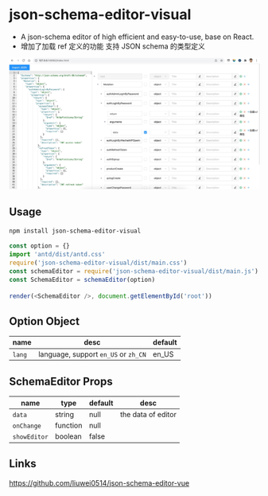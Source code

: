 # json-schema-editor-visual

- A json-schema editor of high efficient and easy-to-use, base on React.
- 增加了加载 ref 定义的功能 支持 JSON schema 的类型定义

![avatar](json-schema-editor-visual.jpg)

## Usage

```
npm install json-schema-editor-visual
```

```js
const option = {}
import 'antd/dist/antd.css'
require('json-schema-editor-visual/dist/main.css')
const schemaEditor = require('json-schema-editor-visual/dist/main.js')
const SchemaEditor = schemaEditor(option)

render(<SchemaEditor />, document.getElementById('root'))
```

## Option Object

| name   | desc                                 | default |
| ------ | ------------------------------------ | ------- |
| `lang` | language, support `en_US` or `zh_CN` | en_US   |

## SchemaEditor Props

| name         | type     | default | desc               |
| ------------ | -------- | ------- | ------------------ |
| `data`       | string   | null    | the data of editor |
| `onChange`   | function | null    |
| `showEditor` | boolean  | false   |

## Links

https://github.com/liuwei0514/json-schema-editor-vue
